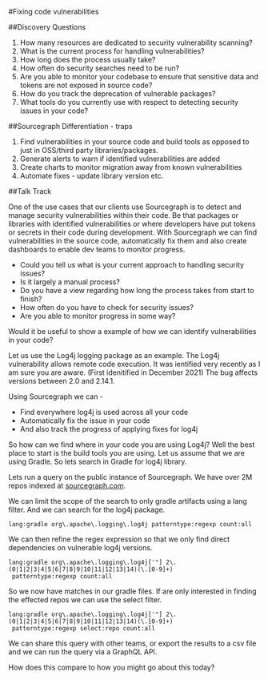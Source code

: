 #Fixing code vulnerabilities


##Discovery Questions

1. How many resources are dedicated to security vulnerability scanning?
2. What is the current process for handling vulnerabilities?
3. How long does the process usually take?
4. How often do security searches need to be run?
5. Are you able to monitor your codebase to ensure that sensitive data and tokens are not exposed in source code?
6. How do you track the deprecation of vulnerable packages?
7. What tools do you currently use with respect to detecting security issues in your code?

##Sourcegraph Differentiation - traps

1. Find vulnerabilities in your source code and build tools as opposed to just in OSS/third party libraries/packages.
2. Generate alerts to warn if identified vulnerabilities are added
3. Create charts to monitor migration away from known vulnerabilities
4. Automate fixes - update library version etc.

##Talk Track

One of the use cases that our clients use Sourcegraph is to detect and manage security vulnerabilities within their code. Be that packages or libraries with identified vulnerabilities or where developers have put tokens or secrets in their code during development. With Sourcegraph we can find vulnerabilities in the source code, automatically fix them and also create dashboards to enable dev teams to monitor progress.

* Could you tell us what is your current approach to handling security issues? 
* Is it largely a manual process? 
* Do you have a view regarding how long the process takes from start to finish? 
* How often do you have to check for security issues? 
* Are you able to monitor progress in some way?

Would it be useful to show a example of how we can identify vulnerabilities in your code?

Let us use the Log4j logging package as an example. The Log4j vulnerability allows remote code execution. It was ientified very recently as I am sure you are aware. (First idenitified in December 2021) The bug affects versions between 2.0 and 2.14.1.

Using Sourcegraph we can -

* Find everywhere log4j is used across all your code
* Automatically fix the issue in your code
* And also track the progress of applying fixes for log4j

So how can we find where in your code you are using Log4j? Well the best place to start is the build tools you are using. Let us assume that we are using Gradle. So lets search in Gradle for log4j library.

Lets run a query on the public instance of Sourcegraph. We have over 2M repos indexed at [sourcegraph.com](sourcegraph.com). 

We can limit the scope of the search to only gradle artifacts using a lang filter. And we can search for the log4j package.

```sourcegraph
lang:gradle org\.apache\.logging\.log4j patterntype:regexp count:all
```
We can then refine the regex expression so that we only find direct dependencies on vulnerable log4j versions.

```sourcegraph
lang:gradle org\.apache\.logging\.log4j['"] 2\.(0|1|2|3|4|5|6|7|8|9|10|11|12|13|14)(\.[0-9]+)
 patterntype:regexp count:all
```

So we now have matches in our gradle files. If are only interested in finding the effected repos we can use the select filter.

```sourcegraph
lang:gradle org\.apache\.logging\.log4j['"] 2\.(0|1|2|3|4|5|6|7|8|9|10|11|12|13|14)(\.[0-9]+)
 patterntype:regexp select:repo count:all
```

We can share this query with other teams, or export the results to a csv file and we can run the query via a GraphQL API. 

How does this compare to how you might go about this today?